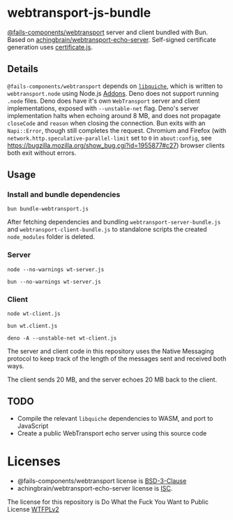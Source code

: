 # webtransport-js-bundle

[@fails-components/webtransport](https://github.com/fails-components/webtransport)
server and client bundled with Bun. Based on [achingbrain/webtransport-echo-server](https://github.com/achingbrain/webtransport-echo-server).
Self-signed certificate generation uses [certificate.js](https://github.com/achingbrain/webtransport-echo-server/blob/main/certificate.js).

## Details

`@fails-components/webtransport` depends on [`libquiche`](https://github.com/google/quiche), which is written to `webtransport.node`
using Node.js [Addons](https://nodejs.org/api/addons.html). Deno does not support running `.node` files. Deno does have
it's own `WebTransport` server and client implementations, exposed with `--unstable-net`
flag. Deno's server implementation halts when echoing around 8 MB, and does not
propagate `closeCode` and `reason` when closing the connection. Bun exits with 
an `Napi::Error`, though still completes the request. Chromium and Firefox (with `network.http.speculative-parallel-limit` set to `0` in `about:config`, see https://bugzilla.mozilla.org/show_bug.cgi?id=1955877#c27)
browser clients both exit without errors.


## Usage

### Install and bundle dependencies

```
bun bundle-webtransport.js
```

After fetching dependencies and bundling `webtransport-server-bundle.js`
and `webtransport-client-bundle.js` to standalone scripts the created `node_modules` folder is
deleted.

### Server

```
node --no-warnings wt-server.js
```

```
bun --no-warnings wt-server.js
```

### Client

```
node wt-client.js
```

```
bun wt.client.js
```

```
deno -A --unstable-net wt-client.js
```

The server and client code in this repository uses the Native Messaging 
protocol to keep track of the length of the messages sent and received both ways.

The client sends 20 MB, and the server echoes 20 MB back to the client.

## TODO

- Compile the relevant `libquiche` dependencies to WASM, and port to JavaScript
- Create a public WebTransport echo server using this source code

# Licenses

- @fails-components/webtransport license is [BSD-3-Clause](https://github.com/guest271314/webtransport-1/blob/master/package.json#L13C15-L13C27)
- achingbrain/webtransport-echo-server
license is [ISC](https://github.com/achingbrain/webtransport-echo-server/blob/main/package.json#L11).

The license for this repository is Do What the Fuck You Want to Public License [WTFPLv2](http://www.wtfpl.net/about/)

